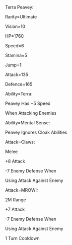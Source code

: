 Terra Peavey:

Rarity=Ultimate

Vision=10

HP=1760

Speed=6

Stamina=5

Jump=1

Attack=135

Defence=165

Ability=Terra:

Peavey Has +5 Speed

When Attacking Enemies

Ability=Mental Sense:

Peavey Ignores Cloak Abilities

Attack=Claws:

Melee

+8 Attack

-7 Enemy Defense When

Using Attack Against Enemy

Attack=MROW!:

2M Range

+7 Attack

-7 Enemy Defense When

Using Attack Against Enemy

1 Turn Cooldown
